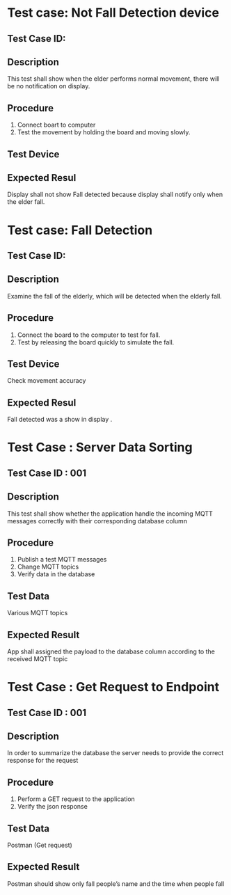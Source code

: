 # Test case: Not Fall Detection device
## Test Case ID: 
## Description
This test shall show when the elder performs normal movement, there will be no notification on display.
## Procedure
1. Connect boart to computer
2. Test the movement by holding the board and moving slowly.
## Test Device

## Expected Resul
Display shall not show Fall detected because display shall notify only when the elder fall.


# Test case: Fall Detection
## Test Case ID: 
## Description
Examine the fall of the elderly, which will be detected when the elderly fall.
## Procedure
1. Connect the board to the computer to test for fall.
2. Test by releasing the board quickly to simulate the fall.
## Test Device
Check movement accuracy
## Expected Resul
Fall detected was a show in display .


# Test Case : Server Data Sorting
## Test Case ID : 001
## Description
This test shall show whether the application handle the incoming MQTT messages correctly with their corresponding database column
## Procedure
1. Publish a test MQTT messages
2. Change MQTT topics
3. Verify data in the database
## Test Data
Various MQTT topics
## Expected Result
App shall assigned the payload to the database column according to the received MQTT topic


# Test Case : Get Request to Endpoint
## Test Case ID : 001
## Description
In order to summarize the database the server needs to provide the correct response for the request
## Procedure
1. Perform a GET request to the application
2. Verify the json response
## Test Data
Postman (Get request)
## Expected Result
Postman should show only fall people’s name and the time when people fall

